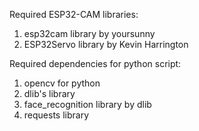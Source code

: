 Required ESP32-CAM libraries:
1. esp32cam library by yoursunny
2. ESP32Servo library by Kevin Harrington

Required dependencies for python script:
1. opencv for python
2. dlib's library
3. face_recognition library by dlib
4. requests library
